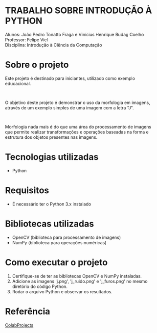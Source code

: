 # TRABALHO SOBRE INTRODUÇÃO À PYTHON 
Alunos: João Pedro Tonatto Fraga e Vinícius Henrique Budag Coelho <br>
Professor: Felipe Viel<br>
Disciplina: Introdução à Ciência da Computação<br>
# Sobre o projeto 
<p> Este projeto é destinado para iniciantes, utilizado como exemplo educacional. </p> <br> 
<p> O objetivo deste projeto é demonstrar o uso da morfologia em imagens, através de um exemplo simples de uma imagem com a letra "J". </p> <br>
<p> Morfologia nada mais é do que uma área do processamento de imagens que permite realizar transformações e operações baseadas na forma e estrutura dos objetos presentes nas imagens. </p> 

# Tecnologias utilizadas 
- Python

# Requisitos
- É necessário ter o Python 3.x instalado
# Bibliotecas utilizadas
- OpenCV (biblioteca para processamento de imagens)
- NumPy (biblioteca para operações numéricas)  
# Como executar o projeto 
1. Certifique-se de ter as bibliotecas OpenCV e NumPy instaladas.
2. Adicione as imagens 'j.png', 'j_ruido.png' e 'j_furos.png' no mesmo diretório do código Python.
3. Rodar o arquivo Python e observar os resultados.
# Referência
[ColabProjects](https://github.com/VielF/ColabProjects/blob/main/Exemplo_Morfologia.ipynb)
